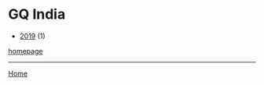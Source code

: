 # GQ India

  * [2019](./gq-india-2019.md) (1)

[homepage](https://www.gqindia.com/)

----

[Home](../index.md)

